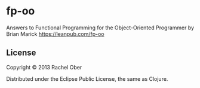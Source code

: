 # fp-oo

Answers to Functional Programming for the Object-Oriented Programmer by Brian Marick https://leanpub.com/fp-oo

## License

Copyright © 2013 Rachel Ober

Distributed under the Eclipse Public License, the same as Clojure.
